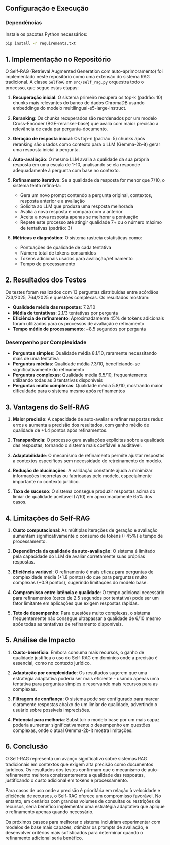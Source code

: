 

## Configuração e Execução

### Dependências

Instale os pacotes Python necessários:

```bash
pip install -r requirements.txt
```



## 1. Implementação no Repositório

O Self-RAG (Retrieval Augmented Generation com auto-aprimoramento) foi implementado neste repositório como uma extensão do sistema RAG tradicional. A classe `SelfRAG` em `src/self_rag.py` orquestra todo o processo, que segue estas etapas:

1. **Recuperação inicial**: O sistema primeiro recupera os top-k (padrão: 10) chunks mais relevantes do banco de dados ChromaDB usando embeddings do modelo multilingual-e5-large-instruct.

2. **Reranking**: Os chunks recuperados são reordenados por um modelo Cross-Encoder (BGE-reranker-base) que avalia com maior precisão a relevância de cada par pergunta-documento.

3. **Geração de resposta inicial**: Os top-n (padrão: 5) chunks após reranking são usados como contexto para o LLM (Gemma-2b-it) gerar uma resposta inicial à pergunta.

4. **Auto-avaliação**: O mesmo LLM avalia a qualidade da sua própria resposta em uma escala de 1-10, analisando se ela responde adequadamente à pergunta com base no contexto.

5. **Refinamento iterativo**: Se a qualidade da resposta for menor que 7/10, o sistema tenta refiná-la:
   - Gera um novo prompt contendo a pergunta original, contextos, resposta anterior e a avaliação
   - Solicita ao LLM que produza uma resposta melhorada
   - Avalia a nova resposta e compara com a anterior
   - Aceita a nova resposta apenas se melhorar a pontuação
   - Repete este processo até atingir qualidade 7+ ou o número máximo de tentativas (padrão: 3)

6. **Métricas e diagnóstico**: O sistema rastreia estatísticas como:
   - Pontuações de qualidade de cada tentativa
   - Número total de tokens consumidos
   - Tokens adicionais usados para avaliação/refinamento
   - Tempo de processamento

## 2. Resultados dos Testes

Os testes foram realizados com 13 perguntas distribuídas entre acórdãos 733/2025, 764/2025 e questões complexas. Os resultados mostram:

- **Qualidade média das respostas**: 7.2/10
- **Média de tentativas**: 2.1/3 tentativas por pergunta
- **Eficiência de refinamento**: Aproximadamente 45% de tokens adicionais foram utilizados para os processos de avaliação e refinamento
- **Tempo médio de processamento**: ~8.5 segundos por pergunta

### Desempenho por Complexidade

- **Perguntas simples**: Qualidade média 8.1/10, raramente necessitando mais de uma tentativa
- **Perguntas médias**: Qualidade média 7.3/10, beneficiando-se significativamente do refinamento
- **Perguntas complexas**: Qualidade média 6.5/10, frequentemente utilizando todas as 3 tentativas disponíveis
- **Perguntas muito complexas**: Qualidade média 5.8/10, mostrando maior dificuldade para o sistema mesmo após refinamentos

## 3. Vantagens do Self-RAG

1. **Maior precisão**: A capacidade de auto-avaliar e refinar respostas reduz erros e aumenta a precisão dos resultados, com ganho médio de qualidade de +1.4 pontos após refinamentos.

2. **Transparência**: O processo gera avaliações explícitas sobre a qualidade das respostas, tornando o sistema mais confiável e auditável.

3. **Adaptabilidade**: O mecanismo de refinamento permite ajustar respostas a contextos específicos sem necessidade de retreinamento do modelo.

4. **Redução de alucinações**: A validação constante ajuda a minimizar informações incorretas ou fabricadas pelo modelo, especialmente importante no contexto jurídico.

5. **Taxa de sucesso**: O sistema consegue produzir respostas acima do limiar de qualidade aceitável (7/10) em aproximadamente 65% dos casos.

## 4. Limitações do Self-RAG

1. **Custo computacional**: As múltiplas iterações de geração e avaliação aumentam significativamente o consumo de tokens (+45%) e tempo de processamento.

2. **Dependência da qualidade da auto-avaliação**: O sistema é limitado pela capacidade do LLM de avaliar corretamente suas próprias respostas.

3. **Eficiência variável**: O refinamento é mais eficaz para perguntas de complexidade média (+1.8 pontos) do que para perguntas muito complexas (+0.9 pontos), sugerindo limitações do modelo base.

4. **Compromisso entre latência e qualidade**: O tempo adicional necessário para refinamentos (cerca de 2.5 segundos por tentativa) pode ser um fator limitante em aplicações que exigem respostas rápidas.

5. **Teto de desempenho**: Para questões muito complexas, o sistema frequentemente não consegue ultrapassar a qualidade de 6/10 mesmo após todas as tentativas de refinamento disponíveis.

## 5. Análise de Impacto

1. **Custo-benefício**: Embora consuma mais recursos, o ganho de qualidade justifica o uso do Self-RAG em domínios onde a precisão é essencial, como no contexto jurídico.

2. **Adaptação por complexidade**: Os resultados sugerem que uma estratégia adaptativa poderia ser mais eficiente - usando apenas uma tentativa para perguntas simples e reservando mais recursos para as complexas.

3. **Filtragem de confiança**: O sistema pode ser configurado para marcar claramente respostas abaixo de um limiar de qualidade, advertindo o usuário sobre possíveis imprecisões.

4. **Potencial para melhoria**: Substituir o modelo base por um mais capaz poderia aumentar significativamente o desempenho em questões complexas, onde o atual Gemma-2b-it mostra limitações.

## 6. Conclusão

O Self-RAG representa um avanço significativo sobre sistemas RAG tradicionais em contextos que exigem alta precisão como documentos jurídicos. Os resultados dos testes confirmam que o mecanismo de auto-refinamento melhora consistentemente a qualidade das respostas, justificando o custo adicional em tokens e processamento.

Para casos de uso onde a precisão é prioritária em relação à velocidade e eficiência de recursos, o Self-RAG oferece um compromisso favorável. No entanto, em cenários com grandes volumes de consultas ou restrições de recursos, seria benéfico implementar uma estratégia adaptativa que aplique o refinamento apenas quando necessário.

Os próximos passos para melhorar o sistema incluiriam experimentar com modelos de base mais capazes, otimizar os prompts de avaliação, e desenvolver critérios mais sofisticados para determinar quando o refinamento adicional seria benéfico. 